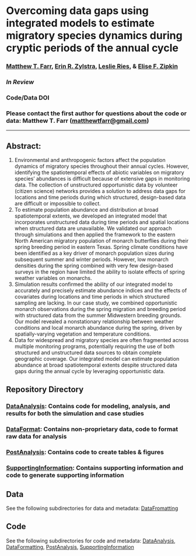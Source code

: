 # Overcoming data gaps using integrated models to estimate migratory species dynamics during cryptic periods of the annual cycle

### [Matthew T. Farr](https://farrmt.github.io/), [Erin R. Zylstra](https://erinzylstra.weebly.com/), [Leslie Ries](https://www.butterflyinformatics.org/), & [Elise F. Zipkin](https://zipkinlab.org/)

### *In Review*

### Code/Data DOI

### Please contact the first author for questions about the code or data: Matthew T. Farr (matthewtfarr@gmail.com)
__________________________________________________________________________________________________________________________________________

## Abstract:  
1. Environmental and anthropogenic factors affect the population dynamics of migratory species throughout their annual cycles. However, identifying the spatiotemporal effects of abiotic variables on migratory species’ abundances is difficult because of extensive gaps in monitoring data. The collection of unstructured opportunistic data by volunteer (citizen science) networks provides a solution to address data gaps for locations and time periods during which structured, design-based data are difficult or impossible to collect.  
2. To estimate population abundance and distribution at broad spatiotemporal extents, we developed an integrated model that incorporates unstructured data during time periods and spatial locations when structured data are unavailable. We validated our approach through simulations and then applied the framework to the eastern North American migratory population of monarch butterflies during their spring breeding period in eastern Texas. Spring climate conditions have been identified as a key driver of monarch population sizes during subsequent summer and winter periods. However, low monarch densities during the spring combined with very few design-based surveys in the region have limited the ability to isolate effects of spring weather variables on monarchs.
3. Simulation results confirmed the ability of our integrated model to accurately and precisely estimate abundance indices and the effects of covariates during locations and time periods in which structured sampling are lacking. In our case study, we combined opportunistic monarch observations during the spring migration and breeding period with structured data from the summer Midwestern breeding grounds. Our model revealed a nonstationary relationship between weather conditions and local monarch abundance during the spring, driven by spatially-varying vegetation and temperature conditions.
4. Data for widespread and migratory species are often fragmented across multiple monitoring programs, potentially requiring the use of both structured and unstructured data sources to obtain complete geographic coverage. Our integrated model can estimate population abundance at broad spatiotemporal extents despite structured data gaps during the annual cycle by leveraging opportunistic data.

## Repository Directory

### [DataAnalysis](./DataAnalysis): Contains code for modeling, analysis, and results for both the simulation and case studies
### [DataFormat](./DataFormat): Contains non-proprietary data, code to format raw data for analysis
### [PostAnalysis](./PostAnalysis): Contains code to create tables & figures
### [SupportingInformation](./SupportingInformation): Contains supporting information and code to generate supporting information

## Data
See the following subdirectories for data and metadata: [DataFromatting](./DataFormatting)  

## Code
See the following subdirectories for code and metadata: [DataAnalysis](./DataAnalysis), [DataFormatting](./DataFormatting), [PostAnalysis](./PostAnalysis), [SupportingInformation](./SupportingInformation)

